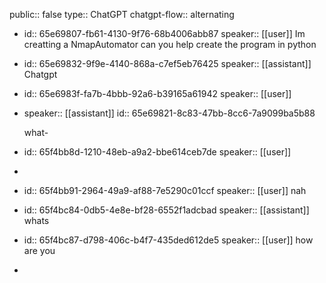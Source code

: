 public:: false
type:: ChatGPT
chatgpt-flow:: alternating

- id:: 65e69807-fb61-4130-9f76-68b4006abb87
  speaker:: [[user]]
  Im creatting a NmapAutomator can you help create the program in python
- id:: 65e69832-9f9e-4140-868a-c7ef5eb76425
  speaker:: [[assistant]]
  Chatgpt
- id:: 65e6983f-fa7b-4bbb-92a6-b39165a61942
  speaker:: [[user]]
- speaker:: [[assistant]]
  id:: 65e69821-8c83-47bb-8cc6-7a9099ba5b88
  
  what-
- id:: 65f4bb8d-1210-48eb-a9a2-bbe614ceb7de
  speaker:: [[user]]
-
- id:: 65f4bb91-2964-49a9-af88-7e5290c01ccf
  speaker:: [[user]]
  nah
- id:: 65f4bc84-0db5-4e8e-bf28-6552f1adcbad
  speaker:: [[assistant]]
  whats
- id:: 65f4bc87-d798-406c-b4f7-435ded612de5
  speaker:: [[user]]
  how are you
-